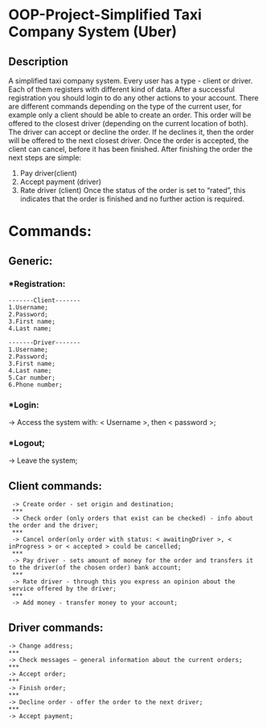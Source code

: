 # OOP-Project-Simplified Taxi Company System (Uber)

## Description
A simplified taxi company system. Every user has a type - client or driver. Each of them registers with different kind of data. After a successful registration you should login to do any other actions to your account. There are different commands depending on the type of the current user, for example only a client should be able to create an order. This order will be offered to the closest driver (depending on the current location of both). The driver can accept or decline the order. If he declines it, then the order will be offered to the next closest driver. Once the order is accepted, the client can cancel, before it has been finished.
After finishing the order the next steps are simple:
1. Pay driver(client)
2. Accept payment (driver)
3. Rate driver (client)
Once the status of the order is set to “rated”, this indicates that the order is finished and no further action is required.
# Commands:
## Generic:
### *Registration:
```
-------Client-------
1.Username;
2.Password;
3.First name;
4.Last name;

-------Driver-------
1.Username;
2.Password;
3.First name;
4.Last name;
5.Car number;
6.Phone number;
```
### *Login:
 -> Access the system with: < Username >, then < password >;
### *Logout;
 -> Leave the system;
## Client commands:
```
 -> Create order - set origin and destination;
 ***
 -> Check order (only orders that exist can be checked) - info about the order and the driver;
 ***
 -> Cancel order(only order with status: < awaitingDriver >, < inProgress > or < accepted > could be cancelled;
 ***
 -> Pay driver - sets amount of money for the order and transfers it to the driver(of the chosen order) bank account;
 ***
 -> Rate driver - through this you express an opinion about the service offered by the driver;
 ***
 -> Add money - transfer money to your account;
 ```
 ## Driver commands:
 ```
 -> Change address;
 ***
 -> Check messages – general information about the current orders;
 ***
 -> Accept order;
 ***
 -> Finish order;
 ***
 -> Decline order - offer the order to the next driver;
 ***
 -> Accept payment;
 ```

